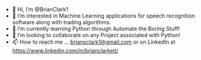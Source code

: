 - 👋 Hi, I’m @BrianClark1
- 👀 I’m interested in Machine Learning applications for speech recognition software along with trading algorithms.
- 🌱 I’m currently learning Python through Automate the Boring Stuff!
- 💞️ I’m looking to collaborate on any Project associated with Python!
- 📫 How to reach me ... briansclark1@gmail.com or on LinkedIn at https://www.linkedin.com/in/brianclarkeit/


<!---
BrianClark1/BrianClark1 is a ✨ special ✨ repository because its `README.md` (this file) appears on your GitHub profile.
You can click the Preview link to take a look at your changes.
--->
